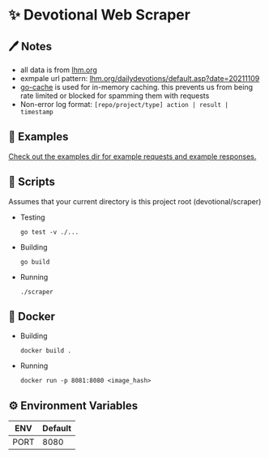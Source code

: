 

# ✨ Devotional Web Scraper

## 🖊 Notes

 - all data is from [lhm.org](https://www.lhm.org/)
 - exmpale url pattern: [lhm.org/dailydevotions/default.asp?date=20211109](https://www.lhm.org/dailydevotions/default.asp?date=20211109)
 - [go-cache](https://github.com/patrickmn/go-cache) is used for in-memory caching. this prevents us from being rate limited or blocked for spamming them with requests
 - Non-error log format: `[repo/project/type] action | result | timestamp`
  

## 🤔 Examples

[Check out the examples dir for example requests and example responses.](https://github.com/zepez/devotional/tree/main/scraper/examples)

## 🌟 Scripts

Assumes that your current directory is this project root (devotional/scraper)

- Testing

  `go test -v ./...`

- Building

  `go build`

- Running

  `./scraper`


## 🐳 Docker 

- Building

  `docker build .`

- Running 
  
  `docker run -p 8081:8080 <image_hash>`


## ⚙️ Environment Variables

| ENV         | Default     |
| ----------- | ----------- |
| PORT        | 8080        |

  